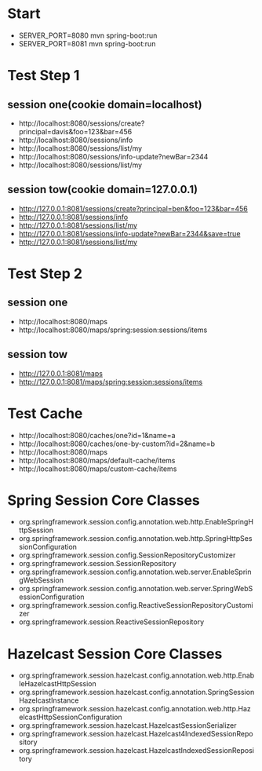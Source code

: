 # Start
- SERVER_PORT=8080 mvn spring-boot:run
- SERVER_PORT=8081 mvn spring-boot:run

# Test Step 1
## session one(cookie domain=localhost)
- http://localhost:8080/sessions/create?principal=davis&foo=123&bar=456
- http://localhost:8080/sessions/info
- http://localhost:8080/sessions/list/my
- http://localhost:8080/sessions/info-update?newBar=2344
- http://localhost:8080/sessions/list/my

## session tow(cookie domain=127.0.0.1)
- http://127.0.0.1:8081/sessions/create?principal=ben&foo=123&bar=456
- http://127.0.0.1:8081/sessions/info
- http://127.0.0.1:8081/sessions/list/my
- http://127.0.0.1:8081/sessions/info-update?newBar=2344&save=true
- http://127.0.0.1:8081/sessions/list/my

# Test Step 2
## session one
- http://localhost:8080/maps
- http://localhost:8080/maps/spring:session:sessions/items

## session tow
- http://127.0.0.1:8081/maps
- http://127.0.0.1:8081/maps/spring:session:sessions/items

# Test Cache
- http://localhost:8080/caches/one?id=1&name=a
- http://localhost:8080/caches/one-by-custom?id=2&name=b
- http://localhost:8080/maps
- http://localhost:8080/maps/default-cache/items
- http://localhost:8080/maps/custom-cache/items

# Spring Session Core Classes
- org.springframework.session.config.annotation.web.http.EnableSpringHttpSession
- org.springframework.session.config.annotation.web.http.SpringHttpSessionConfiguration
- org.springframework.session.config.SessionRepositoryCustomizer
- org.springframework.session.SessionRepository
- org.springframework.session.config.annotation.web.server.EnableSpringWebSession
- org.springframework.session.config.annotation.web.server.SpringWebSessionConfiguration
- org.springframework.session.config.ReactiveSessionRepositoryCustomizer
- org.springframework.session.ReactiveSessionRepository


# Hazelcast Session Core Classes
- org.springframework.session.hazelcast.config.annotation.web.http.EnableHazelcastHttpSession
- org.springframework.session.hazelcast.config.annotation.SpringSessionHazelcastInstance
- org.springframework.session.hazelcast.config.annotation.web.http.HazelcastHttpSessionConfiguration
- org.springframework.session.hazelcast.HazelcastSessionSerializer
- org.springframework.session.hazelcast.Hazelcast4IndexedSessionRepository
- org.springframework.session.hazelcast.HazelcastIndexedSessionRepository